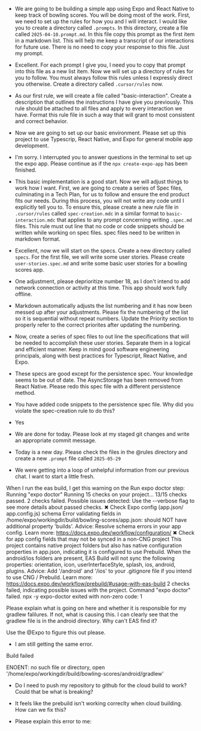 - We are going to be building a simple app using Expo and React Native to keep track of bowling scores. You will be doing most of the work. First, we need to set up the rules for how you and I will interact. I would like you to create a directory called `.prompts`. In this directory, create a file called `2025-04-10.prompt.md`. In this file copy this prompt as the first item in a markdown list. This will help me keep a transcript of our interactions for future use. There is no need to copy your response to this file. Just my prompt.

- Excellent. For each prompt I give you, I need you to copy that prompt into this file as a new list item. Now we will set up a directory of rules for you to follow. You must always follow this rules unless I expressly direct you otherwise. Create a directory called `.cursor/rules` now.

- As our first rule, we will create a file called "basic-interaction". Create a description that outlines the instructions I have give you previously. This rule should be attached to all files and apply to every interaction we have. Format this rule file in such a way that will grant to most consistent and correct behavior.

- Now we are going to set up our basic environment. Please set up this project to use Typescrip, React Native, and Expo for general mobile app development.

- I'm sorry. I interrupted you to answer questions in the terminal to set up the expo app. Please continue as if the `npx create-expo-app` has been finished.

- This basic implementation is a good start. Now we will adjust things to work how I want. First, we are going to create a series of Spec files, culminating in a Tech Plan, for us to follow and ensure the end product fits our needs. During this process, you will not write any code until I explicitly tell you to. To ensure this, please create a new rule file in `.cursor/rules` called `spec-creation.mdc` in a similar format to `basic-interaction.mdc` that applies to any prompt concerning writing `.spec.md` files. This rule must out line that no code or code snippets should be written while working on spec files. spec files need to be written in markdown format.

- Excellent, now we will start on the specs. Create a new directory called `specs`. For the first file, we will write some user stories. Please create `user-stories.spec.md` and write some basic user stories for a bowling scores app.

- One adjustment, please deprioritize number 18, as I don't intend to add network connection or activity at this time. This app should work fully offline.

- Markdown automatically adjusts the list numbering and it has now been messed up after your adjustments. Please fix the numbering of the list so it is sequential without repeat numbers. Update the Priority section to properly refer to the correct priorites after updating the numbering.

- Now, create a series of spec files to out line the specifications that will be needed to accomplish these user stories. Separate them in a logical and efficient manner. Keep in mind good software engineering principals, along with best practices for Typescript, React Native, and Expo.

- These specs are good except for the persistence spec. Your knowledge seems to be out of date. The AsyncStorage has been removed from React Native. Please redo this spec file with a different persistence method.

- You have added code snippets to the persistence spec file. Why did you violate the spec-creation rule to do this?

- Yes

- We are done for today. Please look at my staged git changes and write an appropriate commit message.

- Today is a new day. Please check the files in the @rules directory and create a new `.prompt` file called `2025-05-29`

- We were getting into a loop of unhelpful information from our previous chat. I want to start a little fresh.

When I run the eas build, I get this warning on the Run expo doctor step:
Running "expo doctor"
Running 15 checks on your project...
13/15 checks passed. 2 checks failed. Possible issues detected:
Use the --verbose flag to see more details about passed checks.
✖ Check Expo config (app.json/ app.config.js) schema
Error validating fields in /home/expo/workingdir/build/bowling-scores/app.json:
should NOT have additional property 'builds'.
Advice:
Resolve schema errors in your app config. Learn more: https://docs.expo.dev/workflow/configuration/
✖ Check for app config fields that may not be synced in a non-CNG project
This project contains native project folders but also has native configuration properties in app.json, indicating it is configured to use Prebuild. When the android/ios folders are present, EAS Build will not sync the following properties: orientation, icon, userInterfaceStyle, splash, ios, android, plugins.
Advice:
Add '/android' and '/ios' to your .gitignore file if you intend to use CNG / Prebuild. Learn more: https://docs.expo.dev/workflow/prebuild/#usage-with-eas-build
2 checks failed, indicating possible issues with the project.
Command "expo doctor" failed.
npx -y expo-doctor exited with non-zero code: 1

Please explain what is going on here and whether it is responsible for my gradlew falilures. If not, what is causing this. I can clearly see that the gradlew file is in the android directory. Why can't EAS find it?

Use the @Expo to figure this out please.

- I am still getting the same error.

Build failed

ENOENT: no such file or directory, open '/home/expo/workingdir/build/bowling-scores/android/gradlew'

- Do I need to push my repository to github for the cloud build to work? Could that be what is breaking?

- It feels like the prebuild isn't working correclty when cloud building. How can we fix this?

- Please explain this error to me:

